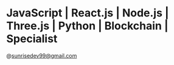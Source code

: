 # JavaScript | React.js | Node.js | Three.js | Python | Blockchain | Specialist







@sunrisedev99@gmail.com
